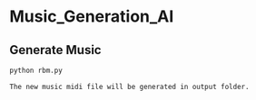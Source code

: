 # Music_Generation_AI

## Generate Music

```html
python rbm.py

The new music midi file will be generated in output folder.
